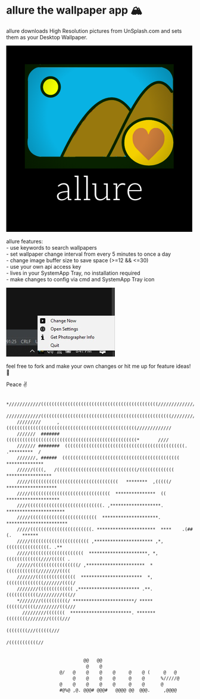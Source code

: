 # allure the wallpaper app :mountain_snow:
allure downloads High Resolution pictures from UnSplash.com and sets them as your Desktop Wallpaper.

![](app_artwork/allure.png)

allure features:  
    - use keywords to search wallpapers  
    - set  wallpaper change interval from every 5 minutes to once a day  
    - change image buffer size to save space (>=12 && <=30)  
    - use your own api access key  
    - lives in your SystemApp Tray, no installation required  
    - make changes to config via cmd and SystemApp Tray icon  
    
![](app_artwork/sys_icon.jpg)

feel free to fork and make your own changes or hit me up for feature ideas! :vulcan_salute:

Peace :v:

            *////////////((((((((((((((((((((((((((((((((((((((((((((//////////////*               
         /////////////(((((((((((((((((((((((((((((((((((((((((((((((((//////////////             
        /////////      ,(((((((((((((((((((((((((((((((((((((((((((((((((/////////////            
        ///////  ####### (((((((((((((((((((((((((((((((((((((((((((((((((*       ////            
        /////// ########  (((((((((((((((((((((((((((((((((((((((((((((. .*********  /            
        ///////, ######  ((((((((((((((((((((((((((((((((((((((((((((  **************             
        //////((((,   /((((((((((((((((((((((((((((((/(((((((((((((  *****************            
        /////(((((((((((((((((((((((((((((((((   ********  ,(((((/ *******************            
        /////((((((((((((((((((((((((((((((  ***************  ((  ********************            
        ////((((((((((((((((((((((((((((. ,*******************. **********************            
        /////(((((((((((((((((((((((((  *********************. ***********************            
        /////(((((((((((((((((((((((. **********************  ****    .(##(.    ******            
        /////(((((((((((((((((((((( ,********************** ,*,  ((((((((((((((((. .**            
        /////((((((((((((((((((((  **********************, *, (((((((((((((////((((( .            
        //////(((((((((((((((((/ ,**********************  *  ((((((((((((////////((((             
        ///////(((((((((((((((  ***********************  *, ((((((((((((((///////((((/            
        ////////((((((((((((( ,*********************** .**. ((((((((((((/////////(((//            
        *////////((((((((((/ ***********************/ ***** ((((((/((((/////////(((///            
          /////////(((((((  ***********************. ******* ((((((((////////(((((///             
                                                               ((((((((///((((((///               
                                                                  /(((((((((((//                  
  
  
                                 @@   @@                                                          
                                  @    @                                                          
                        @/   @    @    @    @     @    @ (     @   @                              
                             @    @    @    @     @    @      %/////@                             
                        @    @    @    @    @     @    @      @                                   
                        #@%@ ,@. @@@# @@@#   @@@@ @@  @@@.     ,@@@@                              
